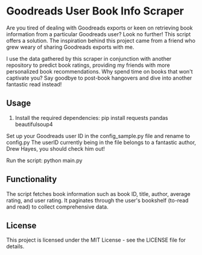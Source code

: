 # Goodreads User Book Info Scraper
Are you tired of dealing with Goodreads exports or keen on retrieving book information from a particular Goodreads user? Look no further! This script offers a solution. The inspiration behind this project came from a friend who grew weary of sharing Goodreads exports with me.

I use the data gathered by this scraper in conjunction with another repository to predict book ratings, providing my friends with more personalized book recommendations. Why spend time on books that won't captivate you? Say goodbye to post-book hangovers and dive into another fantastic read instead!

## Usage

1. Install the required dependencies:
pip install requests pandas beautifulsoup4

Set up your Goodreads user ID in the config_sample.py file and rename to config.py
The userID currently being in the file belongs to a fantastic author, Drew Hayes, you should check him out!

Run the script:
python main.py

## Functionality
The script fetches book information such as book ID, title, author, average rating, and user rating. It paginates through the user's bookshelf (to-read and read) to collect comprehensive data.

## License
This project is licensed under the MIT License - see the LICENSE file for details.